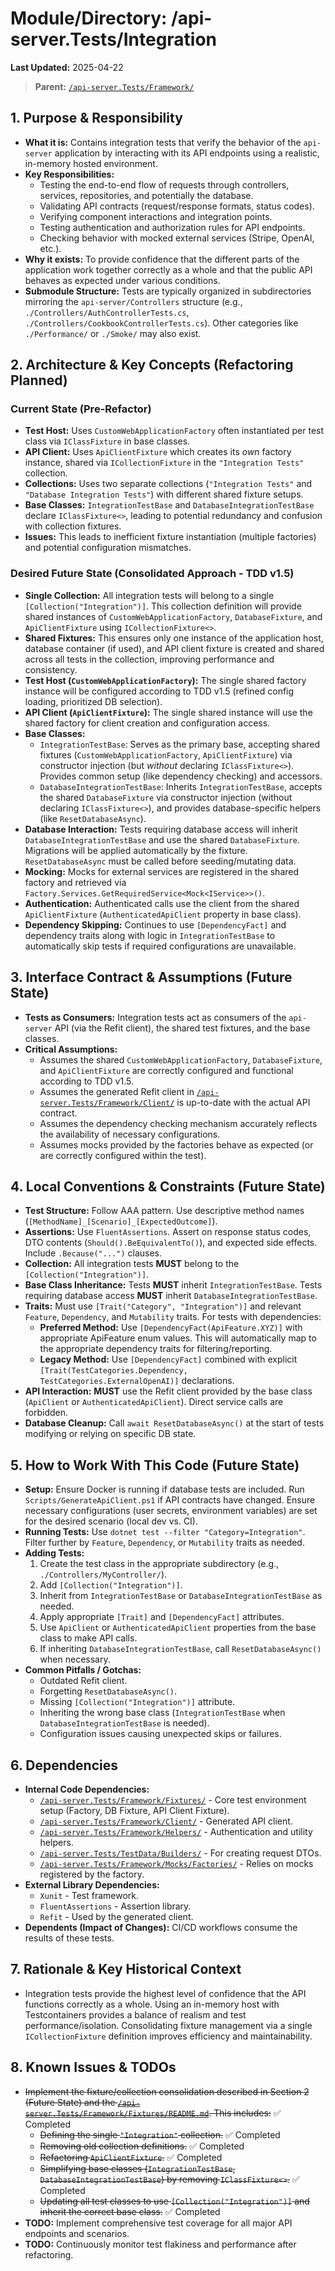 # Module/Directory: /api-server.Tests/Integration

**Last Updated:** 2025-04-22

> **Parent:** [`/api-server.Tests/Framework/`](../README.md)

## 1. Purpose & Responsibility

* **What it is:** Contains integration tests that verify the behavior of the `api-server` application by interacting with its API endpoints using a realistic, in-memory hosted environment.
* **Key Responsibilities:**
  * Testing the end-to-end flow of requests through controllers, services, repositories, and potentially the database.
  * Validating API contracts (request/response formats, status codes).
  * Verifying component interactions and integration points.
  * Testing authentication and authorization rules for API endpoints.
  * Checking behavior with mocked external services (Stripe, OpenAI, etc.).
* **Why it exists:** To provide confidence that the different parts of the application work together correctly as a whole and that the public API behaves as expected under various conditions.
* **Submodule Structure:** Tests are typically organized in subdirectories mirroring the `api-server/Controllers` structure (e.g., `./Controllers/AuthControllerTests.cs`, `./Controllers/CookbookControllerTests.cs`). Other categories like `./Performance/` or `./Smoke/` may also exist.

## 2. Architecture & Key Concepts (Refactoring Planned)

### Current State (Pre-Refactor)

* **Test Host:** Uses `CustomWebApplicationFactory` often instantiated per test class via `IClassFixture` in base classes.
* **API Client:** Uses `ApiClientFixture` which creates its *own* factory instance, shared via `ICollectionFixture` in the `"Integration Tests"` collection.
* **Collections:** Uses two separate collections (`"Integration Tests"` and `"Database Integration Tests"`) with different shared fixture setups.
* **Base Classes:** `IntegrationTestBase` and `DatabaseIntegrationTestBase` declare `IClassFixture<>`, leading to potential redundancy and confusion with collection fixtures.
* **Issues:** This leads to inefficient fixture instantiation (multiple factories) and potential configuration mismatches.

### Desired Future State (Consolidated Approach - TDD v1.5)

* **Single Collection:** All integration tests will belong to a single `[Collection("Integration")]`. This collection definition will provide shared instances of `CustomWebApplicationFactory`, `DatabaseFixture`, and `ApiClientFixture` using `ICollectionFixture<>`.
* **Shared Fixtures:** This ensures only one instance of the application host, database container (if used), and API client fixture is created and shared across all tests in the collection, improving performance and consistency.
* **Test Host (`CustomWebApplicationFactory`):** The single shared factory instance will be configured according to TDD v1.5 (refined config loading, prioritized DB selection).
* **API Client (`ApiClientFixture`):** The single shared instance will use the shared factory for client creation and configuration access.
* **Base Classes:**
  * `IntegrationTestBase`: Serves as the primary base, accepting shared fixtures (`CustomWebApplicationFactory`, `ApiClientFixture`) via constructor injection (but *without* declaring `IClassFixture<>`). Provides common setup (like dependency checking) and accessors.
  * `DatabaseIntegrationTestBase`: Inherits `IntegrationTestBase`, accepts the shared `DatabaseFixture` via constructor injection (without declaring `IClassFixture<>`), and provides database-specific helpers (like `ResetDatabaseAsync`).
* **Database Interaction:** Tests requiring database access will inherit `DatabaseIntegrationTestBase` and use the shared `DatabaseFixture`. Migrations will be applied automatically by the fixture. `ResetDatabaseAsync` must be called before seeding/mutating data.
* **Mocking:** Mocks for external services are registered in the shared factory and retrieved via `Factory.Services.GetRequiredService<Mock<IService>>()`.
* **Authentication:** Authenticated calls use the client from the shared `ApiClientFixture` (`AuthenticatedApiClient` property in base class).
* **Dependency Skipping:** Continues to use `[DependencyFact]` and dependency traits along with logic in `IntegrationTestBase` to automatically skip tests if required configurations are unavailable.

## 3. Interface Contract & Assumptions (Future State)

* **Tests as Consumers:** Integration tests act as consumers of the `api-server` API (via the Refit client), the shared test fixtures, and the base classes.
* **Critical Assumptions:**
  * Assumes the shared `CustomWebApplicationFactory`, `DatabaseFixture`, and `ApiClientFixture` are correctly configured and functional according to TDD v1.5.
  * Assumes the generated Refit client in [`/api-server.Tests/Framework/Client/`](../Client/README.md) is up-to-date with the actual API contract.
  * Assumes the dependency checking mechanism accurately reflects the availability of necessary configurations.
  * Assumes mocks provided by the factories behave as expected (or are correctly configured within the test).

## 4. Local Conventions & Constraints (Future State)

* **Test Structure:** Follow AAA pattern. Use descriptive method names (`[MethodName]_[Scenario]_[ExpectedOutcome]`).
* **Assertions:** Use `FluentAssertions`. Assert on response status codes, DTO contents (`Should().BeEquivalentTo()`), and expected side effects. Include `.Because("...")` clauses.
* **Collection:** All integration tests **MUST** belong to the `[Collection("Integration")]`.
* **Base Class Inheritance:** Tests **MUST** inherit `IntegrationTestBase`. Tests requiring database access **MUST** inherit `DatabaseIntegrationTestBase`.
* **Traits:** Must use `[Trait("Category", "Integration")]` and relevant `Feature`, `Dependency`, and `Mutability` traits. For tests with dependencies:
  * **Preferred Method:** Use `[DependencyFact(ApiFeature.XYZ)]` with appropriate ApiFeature enum values. This will automatically map to the appropriate dependency traits for filtering/reporting.
  * **Legacy Method:** Use `[DependencyFact]` combined with explicit `[Trait(TestCategories.Dependency, TestCategories.ExternalOpenAI)]` declarations.
* **API Interaction:** **MUST** use the Refit client provided by the base class (`ApiClient` or `AuthenticatedApiClient`). Direct service calls are forbidden.
* **Database Cleanup:** Call `await ResetDatabaseAsync()` at the start of tests modifying or relying on specific DB state.

## 5. How to Work With This Code (Future State)

* **Setup:** Ensure Docker is running if database tests are included. Run `Scripts/GenerateApiClient.ps1` if API contracts have changed. Ensure necessary configurations (user secrets, environment variables) are set for the desired scenario (local dev vs. CI).
* **Running Tests:** Use `dotnet test --filter "Category=Integration"`. Filter further by `Feature`, `Dependency`, or `Mutability` traits as needed.
* **Adding Tests:**
  1.  Create the test class in the appropriate subdirectory (e.g., `./Controllers/MyController/`).
  2.  Add `[Collection("Integration")]`.
  3.  Inherit from `IntegrationTestBase` or `DatabaseIntegrationTestBase` as needed.
  4.  Apply appropriate `[Trait]` and `[DependencyFact]` attributes.
  5.  Use `ApiClient` or `AuthenticatedApiClient` properties from the base class to make API calls.
  6.  If inheriting `DatabaseIntegrationTestBase`, call `ResetDatabaseAsync()` when necessary.
* **Common Pitfalls / Gotchas:**
  * Outdated Refit client.
  * Forgetting `ResetDatabaseAsync()`.
  * Missing `[Collection("Integration")]` attribute.
  * Inheriting the wrong base class (`IntegrationTestBase` when `DatabaseIntegrationTestBase` is needed).
  * Configuration issues causing unexpected skips or failures.

## 6. Dependencies

* **Internal Code Dependencies:**
  * [`/api-server.Tests/Framework/Fixtures/`](../Fixtures/README.md) - Core test environment setup (Factory, DB Fixture, API Client Fixture).
  * [`/api-server.Tests/Framework/Client/`](../Client/README.md) - Generated API client.
  * [`/api-server.Tests/Framework/Helpers/`](../Helpers/README.md) - Authentication and utility helpers.
  * [`/api-server.Tests/TestData/Builders/`](../../TestData/Builders/README.md) - For creating request DTOs.
  * [`/api-server.Tests/Framework/Mocks/Factories/`](../Mocks/Factories/README.md) - Relies on mocks registered by the factory.
* **External Library Dependencies:**
  * `Xunit` - Test framework.
  * `FluentAssertions` - Assertion library.
  * `Refit` - Used by the generated client.
* **Dependents (Impact of Changes):** CI/CD workflows consume the results of these tests.

## 7. Rationale & Key Historical Context

* Integration tests provide the highest level of confidence that the API functions correctly as a whole. Using an in-memory host with Testcontainers provides a balance of realism and test performance/isolation. Consolidating fixture management via a single `ICollectionFixture` definition improves efficiency and maintainability.

## 8. Known Issues & TODOs

* ~~Implement the fixture/collection consolidation described in Section 2 (Future State) and the [`/api-server.Tests/Framework/Fixtures/README.md`](../Fixtures/README.md). This includes:~~ ✅ Completed
  * ~~Defining the single `"Integration"` collection.~~ ✅ Completed
  * ~~Removing old collection definitions.~~ ✅ Completed
  * ~~Refactoring `ApiClientFixture`.~~ ✅ Completed
  * ~~Simplifying base classes (`IntegrationTestBase`, `DatabaseIntegrationTestBase`) by removing `IClassFixture<>`.~~ ✅ Completed
  * ~~Updating all test classes to use `[Collection("Integration")]` and inherit the correct base class.~~ ✅ Completed
* **TODO:** Implement comprehensive test coverage for all major API endpoints and scenarios.
* **TODO:** Continuously monitor test flakiness and performance after refactoring.

